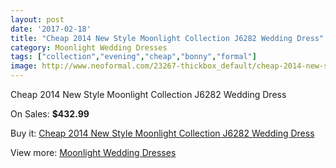 ```yaml
---
layout: post
date: '2017-02-18'
title: "Cheap 2014 New Style Moonlight Collection J6282 Wedding Dress"
category: Moonlight Wedding Dresses
tags: ["collection","evening","cheap","bonny","formal"]
image: http://www.neoformal.com/23267-thickbox_default/cheap-2014-new-style-moonlight-collection-j6282-wedding-dress.jpg
---
```

Cheap 2014 New Style Moonlight Collection J6282 Wedding Dress

On Sales: **$432.99**
<a href="https://www.neoformal.com/en/moonlight-wedding-dresses-2014/7807-cheap-2014-new-style-moonlight-collection-j6282-wedding-dress.html"><amp-img layout="responsive" width="600" height="600" src="//www.neoformal.com/23267-thickbox_default/cheap-2014-new-style-moonlight-collection-j6282-wedding-dress.jpg" alt="Cheap 2014 New Style Moonlight Collection J6282 Wedding Dress 0" /></a>
<a href="https://www.neoformal.com/en/moonlight-wedding-dresses-2014/7807-cheap-2014-new-style-moonlight-collection-j6282-wedding-dress.html"><amp-img layout="responsive" width="600" height="600" src="//www.neoformal.com/23268-thickbox_default/cheap-2014-new-style-moonlight-collection-j6282-wedding-dress.jpg" alt="Cheap 2014 New Style Moonlight Collection J6282 Wedding Dress 1" /></a>
<a href="https://www.neoformal.com/en/moonlight-wedding-dresses-2014/7807-cheap-2014-new-style-moonlight-collection-j6282-wedding-dress.html"><amp-img layout="responsive" width="600" height="600" src="//www.neoformal.com/23269-thickbox_default/cheap-2014-new-style-moonlight-collection-j6282-wedding-dress.jpg" alt="Cheap 2014 New Style Moonlight Collection J6282 Wedding Dress 2" /></a>
<a href="https://www.neoformal.com/en/moonlight-wedding-dresses-2014/7807-cheap-2014-new-style-moonlight-collection-j6282-wedding-dress.html"><amp-img layout="responsive" width="600" height="600" src="//www.neoformal.com/23270-thickbox_default/cheap-2014-new-style-moonlight-collection-j6282-wedding-dress.jpg" alt="Cheap 2014 New Style Moonlight Collection J6282 Wedding Dress 3" /></a>

Buy it: [Cheap 2014 New Style Moonlight Collection J6282 Wedding Dress](https://www.neoformal.com/en/moonlight-wedding-dresses-2014/7807-cheap-2014-new-style-moonlight-collection-j6282-wedding-dress.html "Cheap 2014 New Style Moonlight Collection J6282 Wedding Dress")

View more: [Moonlight Wedding Dresses](https://www.neoformal.com/en/128-moonlight-wedding-dresses-2014 "Moonlight Wedding Dresses")